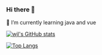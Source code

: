 ### Hi there 👋

<!-- - 🔭 I’m currently working on ... -->

🌱 I’m currently learning java and vue

<!-- - 👯 I’m looking to collaborate on ... -->
<!-- - 🤔 I’m looking for help with ... -->
<!-- - 💬 Ask me about ... -->

<!-- 📫 How to reach me:  -->

<!-- 😄 Pronouns: ... -->

<!-- ⚡ Fun fact: ... -->


[![wjl's GitHub stats](https://github-readme-stats.vercel.app/api?username=wjl-lab&count_private=true&show_icons=true)](https://github.com/anuraghazra/github-readme-stats)

[![Top Langs](https://github-readme-stats.vercel.app/api/top-langs/?username=wjl-lab&layout=compact)](https://github.com/anuraghazra/github-readme-stats)

<!-- [![Ashutosh's github activity graph](https://activity-graph.herokuapp.com/graph?username=wjl-lab&theme=dracula)](https://github.com/ashutosh00710/github-readme-activity-graph) -->
